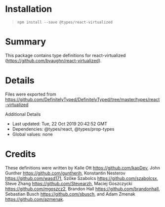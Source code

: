 # Installation
> `npm install --save @types/react-virtualized`

# Summary
This package contains type definitions for react-virtualized (https://github.com/bvaughn/react-virtualized).

# Details
Files were exported from https://github.com/DefinitelyTyped/DefinitelyTyped/tree/master/types/react-virtualized

Additional Details
 * Last updated: Tue, 22 Oct 2019 20:42:52 GMT
 * Dependencies: @types/react, @types/prop-types
 * Global values: none

# Credits
These definitions were written by Kalle Ott <https://github.com/kaoDev>, John Gunther <https://github.com/guntherjh>, Konstantin Nesterov <https://github.com/wasd171>, Szőke Szabolcs <https://github.com/szabolcsx>, Steve Zhang <https://github.com/Stevearzh>, Maciej Goszczycki <https://github.com/mgoszcz2>, Brandon Hall <https://github.com/brandonhall>, Sebastian Busch <https://github.com/sbusch>, and Adam Zmenak <https://github.com/azmenak>.
